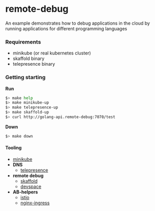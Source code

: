 # remote-debug

An example demonstrates how to debug applications in the cloud 
by running applications for different programming languages

### Requirements

- minikube (or real kubernetes cluster)
- skaffold binary
- telepresence binary

### Getting starting

**Run**

```bash
$> make help
$> make minikube-up
$> make telepresence-up
$> make skaffold-up
$> curl http://golang-api.remote-debug:7070/test
```

**Down**

```bash
$> make down
```

#### Tooling

- [minikube](https://minikube.sigs.k8s.io/docs/)
- **DNS**
  - [telepresence](https://www.telepresence.io/)
- **remote debug**
  - [skaffold](https://skaffold.dev/)
  - [devspace](https://devspace.sh/)
- **AB-helpers**
    - [istio](https://istio.io/)
    - [nginx-ingress](https://kubernetes.github.io/ingress-nginx/)
